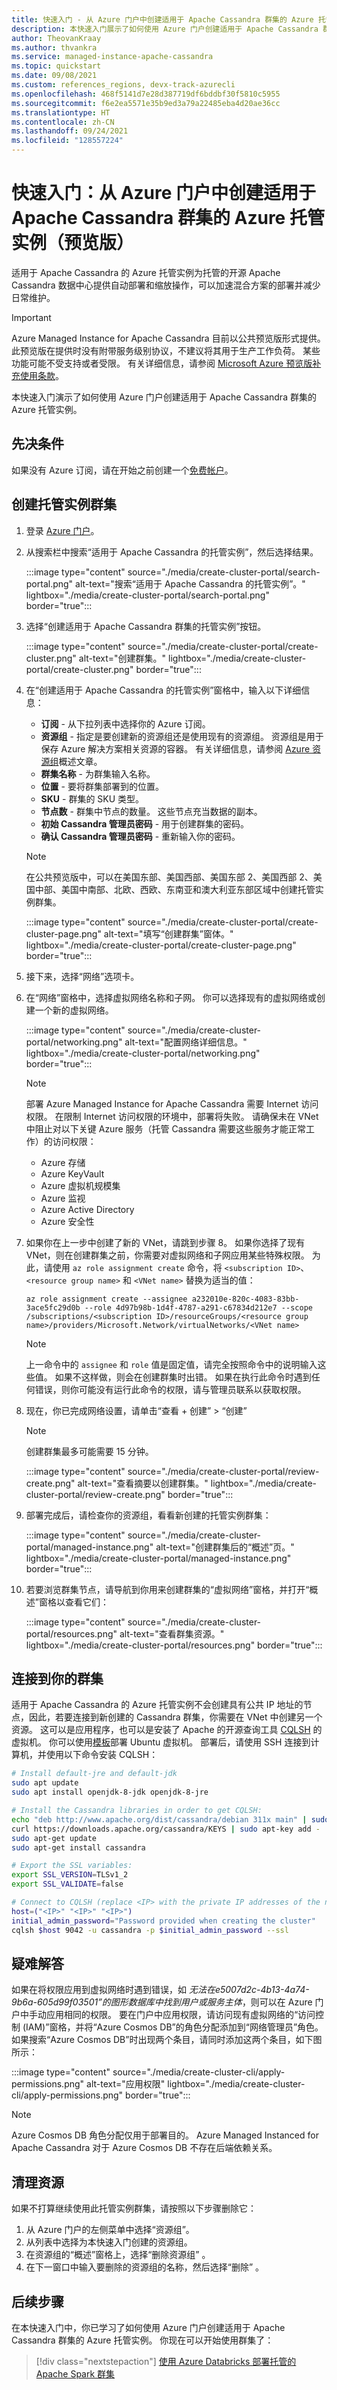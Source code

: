 ```yaml
---
title: 快速入门 - 从 Azure 门户中创建适用于 Apache Cassandra 群集的 Azure 托管实例
description: 本快速入门展示了如何使用 Azure 门户创建适用于 Apache Cassandra 群集的 Azure 托管实例。
author: TheovanKraay
ms.author: thvankra
ms.service: managed-instance-apache-cassandra
ms.topic: quickstart
ms.date: 09/08/2021
ms.custom: references_regions, devx-track-azurecli
ms.openlocfilehash: 468f5141d7e28d387719df6bddbf30f5810c5955
ms.sourcegitcommit: f6e2ea5571e35b9ed3a79a22485eba4d20ae36cc
ms.translationtype: HT
ms.contentlocale: zh-CN
ms.lasthandoff: 09/24/2021
ms.locfileid: "128557224"
---
```

# <a name="quickstart-create-an-azure-managed-instance-for-apache-cassandra-cluster-from-the-azure-portal-preview"></a>快速入门：从 Azure 门户中创建适用于 Apache Cassandra 群集的 Azure 托管实例（预览版）

适用于 Apache Cassandra 的 Azure 托管实例为托管的开源 Apache Cassandra 数据中心提供自动部署和缩放操作，可以加速混合方案的部署并减少日常维护。

> [!IMPORTANT]
> Azure Managed Instance for Apache Cassandra 目前以公共预览版形式提供。
> 此预览版在提供时没有附带服务级别协议，不建议将其用于生产工作负荷。 某些功能可能不受支持或者受限。
> 有关详细信息，请参阅 [Microsoft Azure 预览版补充使用条款](https://azure.microsoft.com/support/legal/preview-supplemental-terms/)。

本快速入门演示了如何使用 Azure 门户创建适用于 Apache Cassandra 群集的 Azure 托管实例。

## <a name="prerequisites"></a>先决条件

如果没有 Azure 订阅，请在开始之前创建一个[免费帐户](https://azure.microsoft.com/free/?WT.mc_id=A261C142F)。

## <a name="create-a-managed-instance-cluster"></a><a id="create-account"></a>创建托管实例群集

1. 登录 [Azure 门户](https://portal.azure.com/)。

1. 从搜索栏中搜索“适用于 Apache Cassandra 的托管实例”，然后选择结果。

   :::image type="content" source="./media/create-cluster-portal/search-portal.png" alt-text="搜索“适用于 Apache Cassandra 的托管实例”。" lightbox="./media/create-cluster-portal/search-portal.png" border="true":::

1. 选择“创建适用于 Apache Cassandra 群集的托管实例”按钮。

   :::image type="content" source="./media/create-cluster-portal/create-cluster.png" alt-text="创建群集。" lightbox="./media/create-cluster-portal/create-cluster.png" border="true":::

1. 在“创建适用于 Apache Cassandra 的托管实例”窗格中，输入以下详细信息：

   * **订阅** - 从下拉列表中选择你的 Azure 订阅。
   * **资源组** - 指定是要创建新的资源组还是使用现有的资源组。 资源组是用于保存 Azure 解决方案相关资源的容器。 有关详细信息，请参阅 [Azure 资源组](../azure-resource-manager/management/overview.md)概述文章。
   * **群集名称** - 为群集输入名称。
   * **位置** - 要将群集部署到的位置。
   * **SKU** - 群集的 SKU 类型。
   * **节点数** - 群集中节点的数量。 这些节点充当数据的副本。
   * **初始 Cassandra 管理员密码** - 用于创建群集的密码。
   * **确认 Cassandra 管理员密码** - 重新输入你的密码。

   > [!NOTE]
   > 在公共预览版中，可以在美国东部、美国西部、美国东部 2、美国西部 2、美国中部、美国中南部、北欧、西欧、东南亚和澳大利亚东部区域中创建托管实例群集。

   :::image type="content" source="./media/create-cluster-portal/create-cluster-page.png" alt-text="填写“创建群集”窗体。" lightbox="./media/create-cluster-portal/create-cluster-page.png" border="true":::

1. 接下来，选择“网络”选项卡。

1. 在“网络”窗格中，选择虚拟网络名称和子网。 你可以选择现有的虚拟网络或创建一个新的虚拟网络。

   :::image type="content" source="./media/create-cluster-portal/networking.png" alt-text="配置网络详细信息。" lightbox="./media/create-cluster-portal/networking.png" border="true":::

   > [!NOTE]
   > 部署 Azure Managed Instance for Apache Cassandra 需要 Internet 访问权限。 在限制 Internet 访问权限的环境中，部署将失败。 请确保未在 VNet 中阻止对以下关键 Azure 服务（托管 Cassandra 需要这些服务才能正常工作）的访问权限：
   > - Azure 存储
   > - Azure KeyVault
   > - Azure 虚拟机规模集
   > - Azure 监视
   > - Azure Active Directory
   > - Azure 安全性

1. 如果你在上一步中创建了新的 VNet，请跳到步骤 8。 如果你选择了现有 VNet，则在创建群集之前，你需要对虚拟网络和子网应用某些特殊权限。 为此，请使用 `az role assignment create` 命令，将 `<subscription ID>`、`<resource group name>` 和 `<VNet name>` 替换为适当的值：

   ```azurecli-interactive
   az role assignment create --assignee a232010e-820c-4083-83bb-3ace5fc29d0b --role 4d97b98b-1d4f-4787-a291-c67834d212e7 --scope /subscriptions/<subscription ID>/resourceGroups/<resource group name>/providers/Microsoft.Network/virtualNetworks/<VNet name>
   ```

   > [!NOTE]
   > 上一命令中的 `assignee` 和 `role` 值是固定值，请完全按照命令中的说明输入这些值。 如果不这样做，则会在创建群集时出错。 如果在执行此命令时遇到任何错误，则你可能没有运行此命令的权限，请与管理员联系以获取权限。

1. 现在，你已完成网络设置，请单击“查看 + 创建” > “创建” 

   > [!NOTE]
   > 创建群集最多可能需要 15 分钟。

   :::image type="content" source="./media/create-cluster-portal/review-create.png" alt-text="查看摘要以创建群集。" lightbox="./media/create-cluster-portal/review-create.png" border="true":::

1. 部署完成后，请检查你的资源组，看看新创建的托管实例群集：

   :::image type="content" source="./media/create-cluster-portal/managed-instance.png" alt-text="创建群集后的“概述”页。" lightbox="./media/create-cluster-portal/managed-instance.png" border="true":::

1. 若要浏览群集节点，请导航到你用来创建群集的“虚拟网络”窗格，并打开“概述”窗格以查看它们：

   :::image type="content" source="./media/create-cluster-portal/resources.png" alt-text="查看群集资源。" lightbox="./media/create-cluster-portal/resources.png" border="true":::

## <a name="connecting-to-your-cluster"></a>连接到你的群集

适用于 Apache Cassandra 的 Azure 托管实例不会创建具有公共 IP 地址的节点，因此，若要连接到新创建的 Cassandra 群集，你需要在 VNet 中创建另一个资源。 这可以是应用程序，也可以是安装了 Apache 的开源查询工具 [CQLSH](https://cassandra.apache.org/doc/latest/cassandra/tools/cqlsh.html) 的虚拟机。 你可以使用[模板](https://azure.microsoft.com/resources/templates/vm-simple-linux/)部署 Ubuntu 虚拟机。 部署后，请使用 SSH 连接到计算机，并使用以下命令安装 CQLSH：

```bash
# Install default-jre and default-jdk
sudo apt update
sudo apt install openjdk-8-jdk openjdk-8-jre

# Install the Cassandra libraries in order to get CQLSH:
echo "deb http://www.apache.org/dist/cassandra/debian 311x main" | sudo tee -a /etc/apt/sources.list.d/cassandra.sources.list
curl https://downloads.apache.org/cassandra/KEYS | sudo apt-key add -
sudo apt-get update
sudo apt-get install cassandra

# Export the SSL variables:
export SSL_VERSION=TLSv1_2
export SSL_VALIDATE=false

# Connect to CQLSH (replace <IP> with the private IP addresses of the nodes in your Datacenter):
host=("<IP>" "<IP>" "<IP>")
initial_admin_password="Password provided when creating the cluster"
cqlsh $host 9042 -u cassandra -p $initial_admin_password --ssl
```

## <a name="troubleshooting"></a>疑难解答

如果在将权限应用到虚拟网络时遇到错误，如 *无法在e5007d2c-4b13-4a74-9b6a-605d99f03501”的图形数据库中找到用户或服务主体*，则可以在 Azure 门户中手动应用相同的权限。 要在门户中应用权限，请访问现有虚拟网络的“访问控制 (IAM)”窗格，并将“Azure Cosmos DB”的角色分配添加到“网络管理员”角色。 如果搜索“Azure Cosmos DB”时出现两个条目，请同时添加这两个条目，如下图所示： 

   :::image type="content" source="./media/create-cluster-cli/apply-permissions.png" alt-text="应用权限" lightbox="./media/create-cluster-cli/apply-permissions.png" border="true":::

> [!NOTE] 
> Azure Cosmos DB 角色分配仅用于部署目的。 Azure Managed Instanced for Apache Cassandra 对于 Azure Cosmos DB 不存在后端依赖关系。   

## <a name="clean-up-resources"></a>清理资源

如果不打算继续使用此托管实例群集，请按照以下步骤删除它：

1. 从 Azure 门户的左侧菜单中选择“资源组”。
1. 从列表中选择为本快速入门创建的资源组。
1. 在资源组的“概述”窗格上，选择“删除资源组” 。
1. 在下一窗口中输入要删除的资源组的名称，然后选择“删除”  。

## <a name="next-steps"></a>后续步骤

在本快速入门中，你已学习了如何使用 Azure 门户创建适用于 Apache Cassandra 群集的 Azure 托管实例。 你现在可以开始使用群集了：

> [!div class="nextstepaction"]
> [使用 Azure Databricks 部署托管的 Apache Spark 群集](deploy-cluster-databricks.md)
